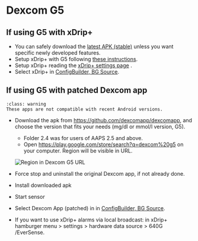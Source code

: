 # Dexcom G5

## If using G5 with xDrip+

-   You can safely download the [latest APK (stable)](https://xdrip-plus-updates.appspot.com/stable/xdrip-plus-latest.apk) unless you want specific newly developed features.
-   Setup xDrip+ with G5 following [these instructions](https://navid200.github.io/xDrip/docs/G5-Recommended-Settings.html).
-   Setup xDrip+ reading the [xDrip+ settings page](../CompatibleCgms/xDrip.md) .
-   Select xDrip+ in [ConfigBuilder, BG Source](#Config-Builder-bg-source).

## If using G5 with patched Dexcom app

```{admonition} Legacy apps
:class: warning
These apps are not compatible with recent Android versions.  
```

-   Download the apk from <https://github.com/dexcomapp/dexcomapp>, and choose the version that fits your needs (mg/dl or mmol/l version, G5).
    
    -   Folder 2.4 was for users of AAPS 2.5 and above.
    -   Open <https://play.google.com/store/search?q=dexcom%20g5> on your computer. Region will be visible in URL.
    
    ![Region in Dexcom G5 URL](../images/DexcomG5regionURL.PNG)
    
-   Force stop and uninstall the original Dexcom app, if not already done.
    
-   Install downloaded apk

-   Start sensor

- Select Dexcom App (patched) in in [ConfigBuilder, BG Source](#Config-Builder-bg-source).

-   If you want to use xDrip+ alarms via local broadcast: in xDrip+
    hamburger menu > settings > hardware data source > 640G /EverSense.
